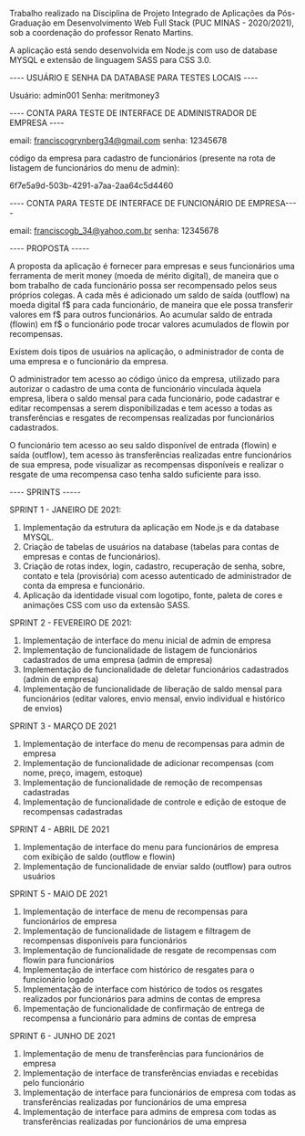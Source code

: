 Trabalho realizado na Disciplina de Projeto Integrado de Aplicações da Pós-Graduação em Desenvolvimento Web Full Stack (PUC MINAS - 2020/2021), sob a coordenação do professor Renato Martins.

A aplicação está sendo desenvolvida em Node.js com uso de database MYSQL e extensão de linguagem SASS para CSS 3.0.

---- USUÁRIO E SENHA DA DATABASE PARA TESTES LOCAIS ----

Usuário: admin001
Senha: meritmoney3

---- CONTA PARA TESTE DE INTERFACE DE ADMINISTRADOR DE EMPRESA ----

email: franciscogrynberg34@gmail.com
senha: 12345678

código da empresa para cadastro de funcionários (presente na rota de listagem de funcionários do menu de admin):

6f7e5a9d-503b-4291-a7aa-2aa64c5d4460

---- CONTA PARA TESTE DE INTERFACE DE FUNCIONÁRIO DE EMPRESA----

email: franciscogb_34@yahoo.com.br
senha: 12345678

---- PROPOSTA -----

A proposta da aplicação é fornecer para empresas e seus funcionários uma ferramenta de merit money (moeda de mérito digital), de maneira que o bom trabalho de cada funcionário possa ser recompensado pelos seus próprios colegas. A cada mês é adicionado um saldo de saída (outflow) na moeda digital f$ para cada funcionário, de maneira que ele possa transferir valores em f$ para outros funcionários. Ao acumular saldo de entrada (flowin) em f$ o funcionário pode trocar valores acumulados de flowin por recompensas.

Existem dois tipos de usuários na aplicação, o administrador de conta de uma empresa e o funcionário da empresa.

O administrador tem acesso ao código único da empresa, utilizado para autorizar o cadastro de uma conta de funcionário vinculada àquela empresa, libera o saldo mensal para cada funcionário, pode cadastrar e editar recompensas a serem disponibilizadas e tem acesso a todas as transferências e resgates de recompensas realizadas por funcionários cadastrados.

O funcionário tem acesso ao seu saldo disponível de entrada (flowin) e saída (outflow), tem acesso às transferências realizadas entre funcionários de sua empresa, pode visualizar as recompensas disponíveis e realizar o resgate de uma recompensa caso tenha saldo suficiente para isso. 


---- SPRINTS -----

SPRINT 1 - JANEIRO DE 2021:

1. Implementação da estrutura da aplicação em Node.js e da database MYSQL.
2. Criação de tabelas de usuários na database (tabelas para contas de empresas e contas de funcionários).
3. Criação de rotas index, login, cadastro, recuperação de senha, sobre, contato e tela (provisória) com acesso autenticado de administrador de conta da empresa e funcionário.
4. Aplicação da identidade visual com logotipo, fonte, paleta de cores e animações CSS com uso da extensão SASS.

SPRINT 2 - FEVEREIRO DE 2021:

1. Implementação de interface do menu inicial de admin de empresa
2. Implementação de funcionalidade de listagem de funcionários cadastrados de uma empresa (admin de empresa)
3. Implementação de funcionalidade de deletar funcionários cadastrados (admin de empresa)
4. Implementação de funcionalidade de liberação de saldo mensal para funcionários (editar valores, envio mensal, envio individual e histórico de envios)

SPRINT 3 - MARÇO DE 2021

1. Implementação de interface do menu de recompensas para admin de empresa
2. Implementação de funcionalidade de adicionar recompensas (com nome, preço, imagem, estoque)
3. Implementação de funcionalidade de remoção de recompensas cadastradas
4. Implementação de funcionalidade de controle e edição de estoque de recompensas cadastradas

SPRINT 4 - ABRIL DE 2021

1. Implementação de interface do menu para funcionários de empresa com exibição de saldo (outflow e flowin)
2. Implementação de funcionalidade de enviar saldo (outflow) para outros usuários

SPRINT 5 - MAIO DE 2021

1. Implementação de interface de menu de recompensas para funcionários de empresa
2. Implementação de funcionalidade de listagem e filtragem de recompensas disponíveis para funcionários
3. Implementação de funcionalidade de resgate de recompensas com flowin para funcionários
4. Implementação de interface com histórico de resgates para o funcionário logado
5. Implementação de interface com histórico de todos os resgates realizados por funcionários para admins de contas de empresa
6. Impementação de funcionalidade de confirmação de entrega de recompensa a funcionário para admins de contas de empresa

SPRINT 6 - JUNHO DE 2021

1. Implementação de menu de transferências para funcionários de empresa
2. Implementação de interface de transferências enviadas e recebidas pelo funcionário
3. Implementação de interface para funcionários de empresa com todas as transferências realizadas por funcionários de uma empresa
4. Implementação de interface para admins de empresa com todas as transferências realizadas por funcionários de uma empresa